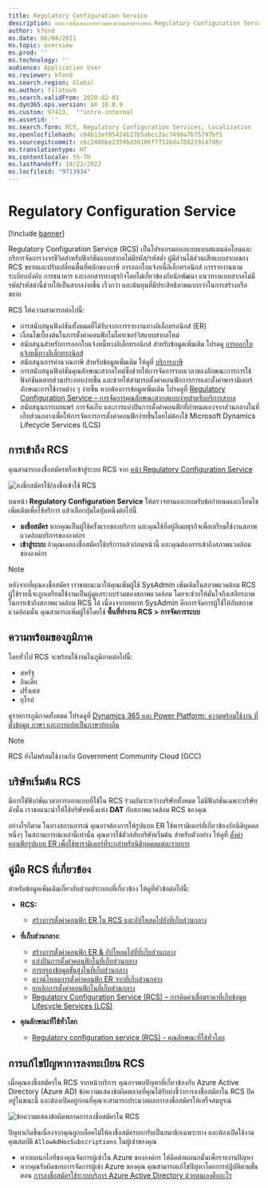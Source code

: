 ```yaml
---
title: Regulatory Configuration Service
description: บทความนี้แสดงภาพรวมของความสามารถของ Regulatory Configuration Service (RCS) และอธิบายวิธีการเข้าถึงบริการ
author: kfend
ms.date: 06/04/2021
ms.topic: overview
ms.prod: ''
ms.technology: ''
audience: Application User
ms.reviewer: kfend
ms.search.region: Global
ms.author: filatovm
ms.search.validFrom: 2020-02-01
ms.dyn365.ops.version: AX 10.0.9
ms.custom: 97423,  ""intro-internal
ms.assetid: ''
ms.search.form: RCS, Regulatory Configuration Services, Localization
ms.openlocfilehash: c04b13ef05424b27b5abcc2ac7490a7b75797bf5
ms.sourcegitcommit: c6c2486be2359bd30106f7f52bda788239147d8c
ms.translationtype: HT
ms.contentlocale: th-TH
ms.lasthandoff: 10/22/2022
ms.locfileid: "9713934"
---
```

# <a name="regulatory-configuration-service"></a>Regulatory Configuration Service

[!include [banner](../includes/banner.md)]

Regulatory Configuration Service (RCS) เป็นโปรแกรมออกแบบแบบสแตนด์อโลนและบริการจัดการวงจรชีวิตสำหรับฟังก์ชันแบบสากลไม่มีรหัส/รหัสต่ำ ผู้มีส่วนได้ส่วนเสียแบบสากลของ RCS ขยายและปรับเปลี่ยนพื้นที่หลักของภาษี การออกใบแจ้งหนี้อิเล็กทรอนิกส์ การรายงานตามระเบียบบังคับ การธนาคาร และเอกสารทางธุรกิจโดยไม่เกี่ยวข้องกับนักพัฒนา แนวทางแบบสากลไม่มีรหัส/รหัสต่านี้ช่วยให้เป็นสากลง่ายขึ้น เร็วกว่า และต้นทุนที่มีประสิทธิภาพมากกว่าในการสร้างหรือขยาย

RCS ให้ความสามารถต่อไปนี้:

- การสนับสนุนฟังก์ชันทั้งหมดที่ได้รับจากการรายงานทางอิเล็กทรอนิกส์ (ER)
- เงื่อนไขเบื้องต้นในการตั้งค่าคอนฟิกไมโครเซอร์วิสแบบสากลใหม่
- สนับสนุนสำหรับการออกใบแจ้งหนี้ทางอิเล็กทรอนิกส์ สำหรับข้อมูลเพิ่มเติม โปรดดู [การออกใบแจ้งหนี้ทางอิเล็กทรอนิกส์](/dynamics365-release-plan/2021wave1/finance-operations/dynamics365-finance/electronic-invoicing-add-on-dynamics-365-ga)
- สนับสนุนการคํานวณภาษี สำหรับข้อมูลเพิ่มเติม ให้ดูที่ [บริการภาษี](/dynamics365-release-plan/2021wave1/finance-operations/dynamics365-finance/tax-service-preview)
- การสนับสนุนฟังก์ชันคุณลักษณะสากลใหม่ซึ่งช่วยให้การจัดการรอบเวลาของลักษณะการการใช้ฟังก์ชันหลายส่วนประกอบง่ายขึ้น และช่วยให้สามารถตั้งค่าคอนฟิกการการและตั้งค่าพารามิเตอร์ลักษณะการใช้งานต่าง ๆ ง่ายขึ้น หากต้องการข้อมูลเพิ่มเติม โปรดดูที่ [Regulatory Configuration Service – การจัดการคุณลักษณะสากลแบบง่ายสำหรับบริการสากล](/dynamics365-release-plan/2021wave1/finance-operations/dynamics365-finance/regulatory-configuration-service-simplified-globalization-feature-management-globalization-services)
- สนับสนุนการเผยแพร่ การจัดเก็บ และการแบ่งปันการตั้งค่าคอนฟิกที่กําหนดเองจากส่วนกลางในที่เก็บส่วนกลางเพื่อให้การจัดการการตั้งค่าคอนฟิกง่ายขึ้นโดยไม่ต้องใช้ Microsoft Dynamics Lifecycle Services (LCS)

## <a name="access-rcs"></a>การเข้าถึง RCS

คุณสามารถลงชื่อสมัครหรือเข้าสู่ระบบ RCS จาก [หน้า Regulatory Configuration Service](https://marketing.configure.global.dynamics.com/)

![ลงชื่อสมัครใช้/ลงชื่อเข้าใช้ RCS](media/202103_RCS%20Marketing%20page_updated_1.jpg)

บนหน้า **Regulatory Configuration Service** ให้ตรวจทานและยอมรับข้อกําหนดและเงื่อนไขเพิ่มเติมเพื่อใช้บริการ แล้วเลือกปุ่มใดปุ่มหนึ่งต่อไปนี้

- **ลงชื่อสมัคร** หากคุณเป็นผู้ใช้ครั้งแรกของบริการ และคุณใช้ที่อยู่อีเมลธุรกิจเพื่อเตรียมใช้งานสภาพแวดล้อมบริการขององค์กร
- **เข้าสู่ระบบ** ถ้าคุณเคยลงชื่อสมัครใช้บริการแล้วก่อนหน้านี้ และคุณต้องการเข้าถึงสภาพแวดล้อมขององค์กร

> [!NOTE] 
> หลังจากที่คุณลงชื่อสมัคร เราขอแนะนาให้คุณเพิ่มผู้ใช้ SysAdmin เพิ่มเติมในสภาพแวดล้อม RCS ผู้ใช้รายนี้จะถูกเตรียมใช้งานเป็นผู้ดูแลระบบร่วมของสภาพแวดล้อม โดยจะช่วยให้มั่นใจถึงเสถียรภาพในการเข้าถึงสภาพแวดล้อม RCS ได้ เนื่องจากบทบาท SysAdmin คือการจัดการผู้ใช้ให้กับสภาพแวดล้อมนั้น คุณสามารถเพิ่มผู้ใช้โดยใช้ **พื้นที่ทำงาน RCS > การจัดการระบบ**

## <a name="regional-availability"></a>ความพร้อมของภูมิภาค

โดยทั่วไป RCS จะพร้อมใช้งานในภูมิภาคต่อไปนี้:

- สหรัฐ
- อินเดีย
- ฝรั่งเศส
- ยุโรป

ดูรายการภูมิภาคทั้งหมด โปรดดูที่ [Dynamics 365 และ Power Platform: ความพร้อมใช้งาน ที่ตั้งข้อมูล ภาษา และการแปลเป็นภาษาท้องถิ่น](https://aka.ms/dynamics_365_international_availability_deck)

> [!NOTE] 
> RCS ยังไม่พร้อมใช้งานกับ Government Community Cloud (GCC)

## <a name="rcs-default-company"></a>บริษัทเริ่มต้น RCS

มีการใช้ฟังก์ชันเวลาการออกแบบที่ใช้ใน RCS ร่วมกันระหว่างบริษัททั้งหมด ไม่มีฟังก์ชันเฉพาะบริษัท ดังนั้น เราขอแนะนำให้ใช้บริษัทหนึ่งแห่ง **DAT** กับสภาพแวดล้อม RCS ของคุณ

อย่างไรก็ตาม ในบางสถานการณ์ คุณอาจต้องการให้รูปแบบ ER ใช้พารามิเตอร์ที่เกี่ยวข้องกับนิติบุคคลหนึ่งๆ ในสถานการณ์เหล่านี้เท่านั้น คุณควรใช้ตัวสลับบริษัทเริ่มต้น สำหรับตัวอย่าง ให้ดูที่ [ตั้งค่าคอนฟิกรูปแบบ ER เพื่อใช้พารามิเตอร์ที่ระบุสำหรับนิติบุคคลแต่ละรายการ](../../fin-ops-core/dev-itpro/analytics/er-app-specific-parameters-configure-format.md)

## <a name="related-rcs-documentation"></a>คู่มือ RCS ที่เกี่ยวข้อง

สำหรับข้อมูลเพิ่มเติมเกี่ยวกับส่วนประกอบที่เกี่ยวข้อง ให้ดูที่หัวข้อต่อไปนี้:

- **RCS:**

    - [สร้างการตั้งค่าคอนฟิก ER ใน RCS และอัปโหลดไปยังที่เก็บส่วนกลาง](rcs-global-repo-upload.md)

- **ที่เก็บส่วนกลาง:**

    - [สร้างการตั้งค่าคอนฟิก ER & อัปโหลดไปที่ที่เก็บส่วนกลาง](rcs-global-repo-upload.md)
    - [แบ่งปันการตั้งค่าคอนฟิกในที่เก็บส่วนกลาง](rcs-global-repo-share-configuration.md)
    - [การกรองข้อมูลขั้นสูงในที่เก็บส่วนกลาง](enhanced-filtering-global-repo.md)
    - [ดาวน์โหลดการตั้งค่าคอนฟิก ER จากที่เก็บส่วนกลาง](../../fin-ops-core/dev-itpro/analytics/er-download-configurations-global-repo.md)
    - [ยกเลิกการตั้งค่าคอนฟิกในที่เก็บส่วนกลาง](discontinuing-configurations-rcs-global-repo.md)
    - [Regulatory Configuration Service (RCS) – การคิดค่าเสื่อมราคาที่เก็บข้อมูล Lifecycle Services (LCS)](rcs-lcs-repo-dep-faq.md)

- **คุณลักษณะที่ใช้ทั่วโลก**

    - [Regulatory configuration service (RCS) - คุณลักษณะที่ใช้ทั่วโลก](/dynamics365-release-plan/2021wave1/finance-operations/dynamics365-finance/regulatory-configuration-service-simplified-globalization-feature-management-globalization-services)


## <a name="troubleshooting-rcs-sign-up"></a>การแก้ไขปัญหาการลงทะเบียน RCS

เมื่อคุณลงชื่อสมัครใน RCS จากหน้าบริการ คุณอาจพบปัญหาที่เกี่ยวข้องกับ Azure Active Directory (Azure AD) ข้อความแสดงข้อผิดพลาดที่คุณได้รับบ่งชี้ว่าการลงชื่อสมัครใน RCS ปิดอยู่ในขณะนี้ และต้องเปิดอยู่ก่อนที่คุณจะสามารถประมวลผลการลงชื่อสมัครให้เสร็จสมบูรณ์

![ข้อความแสดงข้อผิดพลาดการลงชื่อสมัครใน RCS](media/01_RCSSignUpError.jpg)

ปัญหาเกิดขึ้นเนื่องจากคุณถูกบล็อคไม่ให้ลงชื่อสมัครบอกรับเป็นสมาชิกเฉพาะทาง และต้องเปิดใช้งานคุณสมบัติ `AllowAdHocSubscriptions` ในผู้เช่าของคุณ 

- หากแผนกไอทีของคุณจัดการผู้เช่าใน Azure ขององค์กร ให้ติดต่อแผนกนั้นเพื่อรายงานปัญหา
- หากคุณรับผิดชอบการจัดการผู้เช่า Azure ของคุณ คุณสามารถแก้ไขปัญหาโดยการปฏิบัติตามขั้นตอน [การลงชื่อสมัครใช้ระบบบริการ Azure Active Directory ด้วยตนเองคืออะไร](/azure/active-directory/enterprise-users/directory-self-service-signup#how-do-i-control-self-service-settings)
